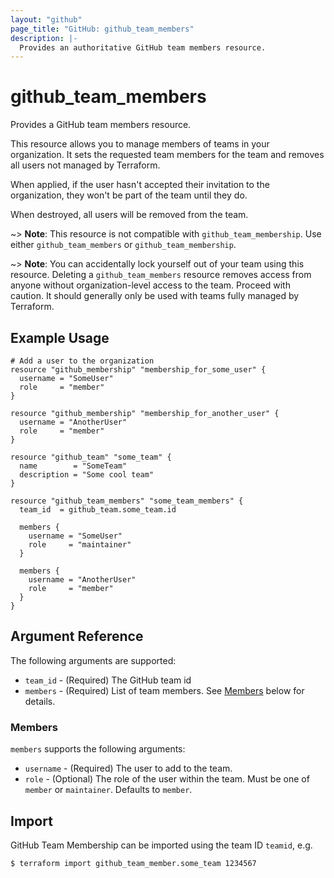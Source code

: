 ```yaml
---
layout: "github"
page_title: "GitHub: github_team_members"
description: |-
  Provides an authoritative GitHub team members resource.
---
```


# github_team_members

Provides a GitHub team members resource.

This resource allows you to manage members of teams in your organization. It sets the requested team members for the team and removes all users not managed by Terraform.

When applied, if the user hasn't accepted their invitation to the organization, they won't be part of the team until they do.

When destroyed, all users will be removed from the team.

~> **Note**: This resource is not compatible with `github_team_membership`. Use either `github_team_members` or `github_team_membership`.

~> **Note**: You can accidentally lock yourself out of your team using this resource. Deleting a `github_team_members` resource removes access from anyone without organization-level access to the team. Proceed with caution. It should generally only be used with teams fully managed by Terraform.

## Example Usage

```hcl
# Add a user to the organization
resource "github_membership" "membership_for_some_user" {
  username = "SomeUser"
  role     = "member"
}

resource "github_membership" "membership_for_another_user" {
  username = "AnotherUser"
  role     = "member"
}

resource "github_team" "some_team" {
  name        = "SomeTeam"
  description = "Some cool team"
}

resource "github_team_members" "some_team_members" {
  team_id  = github_team.some_team.id

  members {
    username = "SomeUser"
    role     = "maintainer"
  }

  members {
    username = "AnotherUser"
    role     = "member"
  }
}
```

## Argument Reference

The following arguments are supported:

* `team_id` - (Required) The GitHub team id
* `members` - (Required) List of team members. See [Members](#members) below for details.

### Members

`members` supports the following arguments:

* `username` - (Required) The user to add to the team.
* `role` - (Optional) The role of the user within the team.
            Must be one of `member` or `maintainer`. Defaults to `member`.

## Import

GitHub Team Membership can be imported using the team ID `teamid`, e.g.

```
$ terraform import github_team_member.some_team 1234567
```
